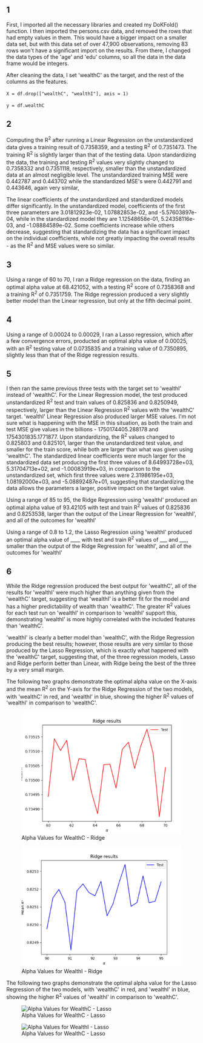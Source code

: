 ## 1 

First, I imported all the necessary libraries and created my DoKFold() function. I then imported the persons.csv data, and removed the rows that had empty values in them. This would have a bigger impact on a smaller data set, but with this data set of over 47,900 observations, removing 83 rows won't have a significant import on the results. From there, I changed the data types of the 'age' and 'edu' columns, so all the data in the data frame would be integers.

After cleaning the data, I set 'wealthC' as the target, and the rest of the columns as the features.

`X = df.drop(["wealthC", "wealthI"], axis = 1)`

`y = df.wealthC`

## 2

Computing the R<sup>2</sup> after running a Linear Regression on the unstandardized data gives a training result of 0.7358359, and a testing R<sup>2</sup> of 0.7351473. The training R<sup>2</sup> is slightly larger than that of the testing data. Upon standardizing the data, the training and testing R<sup>2</sup> values very slightly changed to 0.7358332 and 0.7351118, respectively, smaller than the unstandardized data at an almost negligible level. The unstandardized training MSE were 0.442787 and 0.443702 while the standardized MSE's were 0.442791 and 0.443646, again very similar, 

The linear coefficients of the unstandardized and standardized models differ significantly. In the unstandardized model, coefficients of the first three parameters are 3.01812923e-02,  1.07882853e-02, and -5.57603897e-04, while in the standardized model they are 1.12548658e-01,  5.24358116e-03, and -1.08884589e-02. Some coefficients increase while others decrease, suggesting that standardizing the data has a significant impact on the individual coefficients, while not greatly impacting the overall results - as the R<sup>2</sup> and MSE values were so similar.  

## 3

Using a range of 60 to 70, I ran a Ridge regression on the data, finding an optimal alpha value at 68.421052, with a testing R<sup>2</sup> score of 0.7358368 and a training R<sup>2</sup> of 0.7351759. The Ridge regression produced a very slightly better model than the Linear regression, but only at the fifth decimal point.

## 4

Using a range of 0.00024 to 0.00029, I ran a Lasso regression, which after a few convergence errors, producted an optimal alpha value of 0.00025, with an R<sup>2</sup> testing value of 0.0735835 and a training value of 0.7350895, slightly less than that of the Ridge regression results. 

## 5

I then ran the same previous three tests with the target set to 'wealthI' instead of 'wealthC'. 
For the Linear Regression model, the test produced unstandardized R<sup>2</sup> test and train values of 0.825836 and 0.8250949, respectively, larger than the Linear Regression R<sup>2</sup> values with the 'wealthC' target. 'wealthI' Linear Regression also produced larger MSE values. I'm not sure what is happening with the MSE in this situation, as both the train and test MSE give values in the billions - 1750174405.288178 and 1754301835.1771877. Upon standardizing, the R<sup>2</sup> values changed to 0.825803 and 0.825101, larger than the unstandardized test value, and smaller for the train score, while both are larger than what was given using 'wealthC'. The standardized linear coefficients were much larger for the standardized data set producing the first three values of 8.64993728e+03,  5.31704713e+02, and -1.00083919e+03, in comparison to the unstandardized set, which first three values were 2.31986195e+03,  1.08192000e+03, and -5.08892487e+01, suggesting that standardizing the data allows the parameters a larger, positive impact on the target value.

Using a range of 85 to 95, the Ridge Regression using 'wealthI' produced an optimal alpha value of 93.42105 with test and train R<sup>2</sup> values of 0.825836 and 0.8253538, larger than the output of the Linear Regression for 'wealthI', and all of the outcomes for 'wealthI'

Using a range of 0.8 to 1.2, the Lasso Regression using 'wealthI' produced an optimal alpha value of ____ with test and train R<sup>2</sup> values of ___ and ___, smaller than the output of the Ridge Regression for 'wealthI', and all of the outcomes for 'wealthI'


## 6 

While the Ridge regression produced the best output for 'wealthC', all of the results for 'wealthI' were much higher than anything given from the 'wealthC' target, suggesting that 'wealthI' is a better fit for the model and has a higher predictability of wealth than 'wealthC'. The greater R<sup>2</sup> values for each test run on 'wealthI' in comparison to 'wealthI' support this, demonstrating 'wealthI' is more highly correlated with the included features than 'wealthC'.

'wealthI' is clearly a better model than 'wealthC', with the Ridge Regression producing the best results; however, those results are very similar to those produced by the Lasso Regression, which is exactly what happened with the 'wealthC' target, suggesting that, of the three regression models, Lasso and Ridge perform better than Linear, with Ridge being the best of the three by a very small margin. 

The following two graphs demonstrate the optimal alpha value on the X-axis and the mean R<sup>2</sup> on the Y-axis for the Ridge Regression of the two models, with 'wealthC' in red, and 'wealthI' in blue, showing the higher R<sup>2</sup> values of 'wealthI' in comparison to 'wealthC'.


<div id="container">
    <figure>
    <img
    src="RidgeWealthC.png"
    alt="Alpha Values for WealthC - Ridge">
    <figcaption>Alpha Values for WealthC - Ridge</figcaption>
    </figure>
</div>
<div id="container">
<figure>
  <img
  src="RidgeWealthI.png"
  alt="Alpha Values for WealthI - Ridge">
  <figcaption>Alpha Values for WealthI - Ridge</figcaption>
</figure>
</div>

The following two graphs demonstrate the optimal alpha value for the Lasso Regression of the two models, with 'wealthC' in red, and 'wealthI' in blue, showing the higher R<sup>2</sup> values of 'wealthI' in comparison to 'wealthC'.

<div id="container">
<figure>
  <img
  src="LassoWealthC.png"
  alt="Alpha Values for WealthC - Lasso">
  <figcaption>Alpha Values for WealthC - Lasso</figcaption>
</figure>
</div>
<div id="container">
<figure>
  <img
  src="LassoWealthI.png"
  alt="Alpha Values for WealthI - Lasso">
  <figcaption>Alpha Values for WealthC - Lasso</figcaption>
</figure>
</div>


